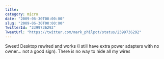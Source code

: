```yaml
---
title: 
category: micro
date: "2009-06-30T00:00:00"
slug: "2009-06-30T00:00:00"
TwitterId: "2399736292"
TweetUrl: "https://twitter.com/mark_philpot/status/2399736292"
---
```


Sweet! Desktop rewired and works (I still have extra power adapters with no
owner... not a good sign). There is no way to hide all my wires
